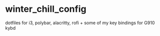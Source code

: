 # winter_chill_config
dotfiles for i3, polybar, alacritty, rofi + some of my key bindings for G910 kybd

